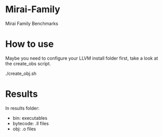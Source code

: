 # Mirai-Family

Mirai Family Benchmarks 

# How to use

Maybe you need to configure your LLVM install folder first, take a look at the create_obs script.

./create_obj.sh

# Results

In results folder:
 - bin: executables
 - bytecode: .ll files
 - obj: .o files